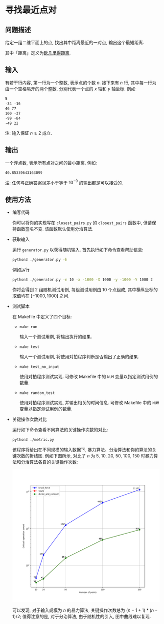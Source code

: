 # 寻找最近点对

## 问题描述

给定一组二维平面上的点, 找出其中距离最近的一对点, 输出这个最短距离.

其中「距离」定义为[欧几里得距离](https://en.wikipedia.org/wiki/Euclidean_distance).

## 输入

有若干行内容, 第一行为一个整数, 表示点的个数 $n$.
接下来有 $n$ 行, 其中每一行为由一个空格隔开的两个整数, 分别代表一个点的 $x$ 轴和 $y$ 轴坐标. 例如:

```text
5
-34 -16
46 77
100 -37
-99 -84
-49 22
```

注: 输入保证 $n \ge 2$ 成立.

## 输出

一个浮点数, 表示所有点对之间的最小距离. 例如:

```text
40.85339643163099
```

注: 任何与正确答案误差小于等于 $10^{-9}$ 的输出都是可以接受的.

## 使用方法

- 编写代码

  你可以将你的实现写在 `closest_pairs.py` 的 `closest_pairs` 函数中, 但请保持函数签名不变.
  该函数默认使用分治算法.


- 获取输入

  运行 `generator.py` 以获得随机输入. 首先执行如下命令查看帮助信息:

  ```sh
  python3 ./generator.py -h
  ```

  例如运行
  ```sh
  python3 ./generator.py -n 10 -x -1000 -X 1000 -y -1000 -Y 1000 2
  ```
  你将会得到 2 组随机测试用例, 每组测试用例由 10 个点组成, 其中横纵坐标的取值均在 $[-1000, 1000]$ 之间.


- 测试脚本

  在 Makefile 中定义了四个目标:

    - ``make run``

      输入一个测试用例, 将输出执行的结果.
    - ``make test``

      输入一个测试用例, 将使用对拍程序判断是否输出了正确的结果.
    - ``make test_no_input``

      使用对拍程序测试实现. 可修改 Makefile 中的 `NUM` 变量以指定测试用例的数量.
    - ``make random_test``

      使用对拍程序测试实现, 并输出相关的时间信息. 可修改 Makefile 中的 `NUM` 变量以指定测试用例的数量.

- 关键操作次数对比

  运行如下命令查看不同算法的关键操作次数的对比:
  ```sh
  python3 ./metric.py
  ```
  该程序将给出在不同规模的输入数据下, 暴力算法、分治算法和你的算法的关键次数的折线图.
  例如下图所示, 对比了 $n$ 为 5, 10, 20, 50, 100, 150 时暴力算法和分治算法各自的关键操作次数:

  <img src="./metric.png" alt="metric" style="width: 600px; height: auto;"/>

  可以发现, 对于输入规模为 $n$ 的暴力算法, 关键操作次数总为 $(n-1+1)*(n-1)/2$; 值得注意的是, 对于分治算法, 由于随机性的引入, 图中曲线难以复现.
  